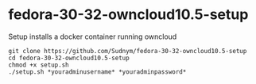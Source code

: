 # fedora-30-32-owncloud10.5-setup
 Setup installs a docker container running owncloud
 ```
git clone https://github.com/Sudnym/fedora-30-32-owncloud10.5-setup
cd fedora-30-32-owncloud10.5-setup
chmod +x setup.sh
./setup.sh *youradminusername* *youradminpassword*
```
